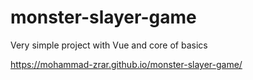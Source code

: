 # monster-slayer-game
Very simple project with Vue and core of basics

https://mohammad-zrar.github.io/monster-slayer-game/
